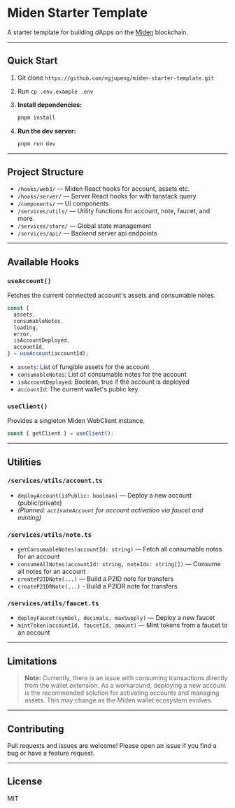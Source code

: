 # Miden Starter Template 

A starter template for building dApps on the [Miden](https://miden.xyz/) blockchain.

---

## Quick Start

1. Git clone `https://github.com/ngjupeng/miden-starter-template.git`
2. Run `cp .env.example .env`
3. **Install dependencies:**

   ```bash
   pnpm install

   ```

4. **Run the dev server:**
   ```bash
   pnpm run dev
   ```

---

## Project Structure

- `/hooks/web3/` — Miden React hooks for account, assets etc.
- `/hooks/server/` — Server React hooks for with tanstack query
- `/components/` — UI components
- `/services/utils/` — Utility functions for account, note, faucet, and more.
- `/services/store/` — Global state management
- `/services/api/` — Backend server api endpoints

---

## Available Hooks

### `useAccount()`

Fetches the current connected account's assets and consumable notes.

```ts
const {
  assets,
  consumableNotes,
  loading,
  error,
  isAccountDeployed,
  accountId,
} = useAccount(accountId);
```

- `assets`: List of fungible assets for the account
- `consumableNotes`: List of consumable notes for the account
- `isAccountDeployed`: Boolean, true if the account is deployed
- `accountId`: The current wallet's public key

### `useClient()`

Provides a singleton Miden WebClient instance.

```ts
const { getClient } = useClient();
```

---

## Utilities

### `/services/utils/account.ts`

- `deployAccount(isPublic: boolean)` — Deploy a new account (public/private)
- _(Planned: `activateAccount` for account activation via faucet and minting)_

### `/services/utils/note.ts`

- `getConsumableNotes(accountId: string)` — Fetch all consumable notes for an account
- `consumeAllNotes(accountId: string, noteIds: string[])` — Consume all notes for an account
- `createP2IDNote(...)` — Build a P2ID note for transfers
- `createP2IDRNote(...)` - Build a P2IDR note for transfers

### `/services/utils/faucet.ts`

- `deployFaucet(symbol, decimals, maxSupply)` — Deploy a new faucet
- `mintToken(accountId, faucetId, amount)` — Mint tokens from a faucet to an account

---

## Limitations

> **Note:**
> Currently, there is an issue with consuming transactions directly from the wallet extension. As a workaround, deploying a new account is the recommended solution for activating accounts and managing assets. This may change as the Miden wallet ecosystem evolves.

---

## Contributing

Pull requests and issues are welcome! Please open an issue if you find a bug or have a feature request.

---

## License

MIT
